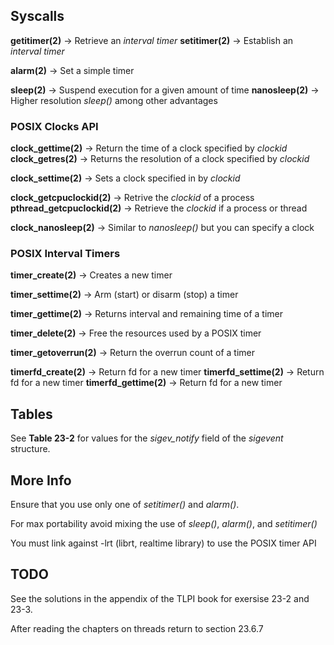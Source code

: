 ## Syscalls

**getitimer(2)** -> Retrieve an *interval timer*
**setitimer(2)** -> Establish an *interval timer*

**alarm(2)** -> Set a simple timer

**sleep(2)** -> Suspend execution for a given amount of time
**nanosleep(2)** -> Higher resolution *sleep()* among other advantages

### POSIX Clocks API

**clock_gettime(2)** -> Return the time of a clock specified by *clockid*
**clock_getres(2)** -> Returns the resolution of a clock specified by *clockid*

**clock_settime(2)** -> Sets a clock specified in by *clockid*

**clock_getcpuclockid(2)** -> Retrive the *clockid* of a process
**pthread_getcpuclockid(2)** -> Retrieve the *clockid* if a process or thread

**clock_nanosleep(2)** -> Similar to *nanosleep()* but you can specify a clock

### POSIX Interval Timers

**timer_create(2)** -> Creates a new timer

**timer_settime(2)** -> Arm (start) or disarm (stop) a timer

**timer_gettime(2)** -> Returns interval and remaining time of a timer

**timer_delete(2)** -> Free the resources used by a POSIX timer

**timer_getoverrun(2)** -> Return the overrun count of a timer

**timerfd_create(2)** -> Return fd for a new timer
**timerfd_settime(2)** -> Return fd for a new timer
**timerfd_gettime(2)** -> Return fd for a new timer

## Tables

See **Table 23-2** for values for the *sigev_notify* field of the *sigevent* structure.

## More Info

Ensure that you use only one of *setitimer()* and *alarm()*.

For max portability avoid mixing the use of *sleep()*, *alarm()*, and *setitimer()*

You must link against -lrt (librt, realtime library) to use the POSIX timer API

## TODO

See the solutions in the appendix of the TLPI book for exersise 23-2 and 23-3.

After reading the chapters on threads return to section 23.6.7
